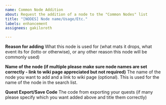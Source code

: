 ```yaml
---
name: Common Node Addition
about: Request the addition of a node to the "Common Nodes" list
title: "[NODES] Node name/Usage/Etc."
labels: enhancement
assignees: gakiloroth

---
```


**Reason for adding**
What this node is used for (what mats it drops, what event its for (lotto or otherwise), or any other reason this node will be commonly used)

**Name of the node (if multiple please make sure node names are set correctly - link to wiki page appreciated but not required)**
The name of the node you want to add and a link to wiki page (optional). This is used for the name of the node in the search list.

**Quest Export/Save Code**
The code from exporting your quests (if many please specify which you want added above and title them correctly)
